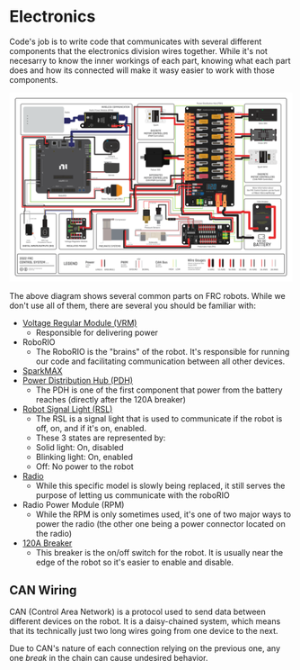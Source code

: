 # Electronics

Code's job is to write code that communicates with several different components that the electronics division wires together. While it's not necesarry to know the inner workings of each part, knowing what each part does and how its connected will make it wasy easier to work with those components. 


![Control System Map](../../../assets/frc-control-system-layout-rev.png)

The above diagram shows several common parts on FRC robots. While we don't use all of them, there are several you should be familiar with:
- [Voltage Regular Module (VRM)](https://docs.wpilib.org/en/stable/docs/controls-overviews/control-system-hardware.html#ctre-voltage-regulator-module)
  - Responsible for delivering power 
- RoboRIO
  - The RoboRIO is the "brains" of the robot. It's responsible for running our code and facilitating communication between all other devices.
- [SparkMAX](https://docs.wpilib.org/en/stable/docs/controls-overviews/control-system-hardware.html#ctre-voltage-regulator-module)
- [Power Distribution Hub (PDH)](https://docs.wpilib.org/en/stable/docs/hardware/hardware-basics/status-lights-ref.html)
  - The PDH is one of the first component that power from the battery reaches (directly after the 120A breaker)
- [Robot Signal Light (RSL)](https://docs.wpilib.org/en/stable/docs/controls-overviews/control-system-hardware.html#ctre-voltage-regulator-module)
  - The RSL is a signal light that is used to communicate if the robot is off, on, and if it's on, enabled.
  - These 3 states are represented by:
  - Solid light: On, disabled
  - Blinking light: On, enabled
  - Off: No power to the robot
- [Radio](https://docs.wpilib.org/en/stable/docs/controls-overviews/control-system-hardware.html#openmesh-om5p-an-or-om5p-ac-radio)
  - While this specific model is slowly being replaced, it still serves the purpose of letting us communicate with the roboRIO
- Radio Power Module (RPM)
  - While the RPM is only sometimes used, it's one of two major ways to power the radio (the other one being a power connector located on the radio)
- [120A Breaker](https://docs.wpilib.org/en/stable/docs/controls-overviews/control-system-hardware.html#ctre-voltage-regulator-module)
  - This breaker is the on/off switch for the robot. It is usually near the edge of the robot so it's easier to enable and disable.

## CAN Wiring
CAN (Control Area Network) is a protocol used to send data between different devices on the robot. It is a daisy-chained system, which means that its technically just two long wires going from one device to the next.

Due to CAN's nature of each connection relying on the previous one, any one *break* in the chain can cause undesired behavior.

